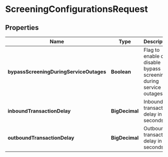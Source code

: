 

# ScreeningConfigurationsRequest


## Properties

| Name | Type | Description | Notes |
|------------ | ------------- | ------------- | -------------|
|**bypassScreeningDuringServiceOutages** | **Boolean** | Flag to enable or disable bypass screening during service outages. |  [optional] |
|**inboundTransactionDelay** | **BigDecimal** | Inbound transaction delay in seconds. |  [optional] |
|**outboundTransactionDelay** | **BigDecimal** | Outbound transaction delay in seconds. |  [optional] |



